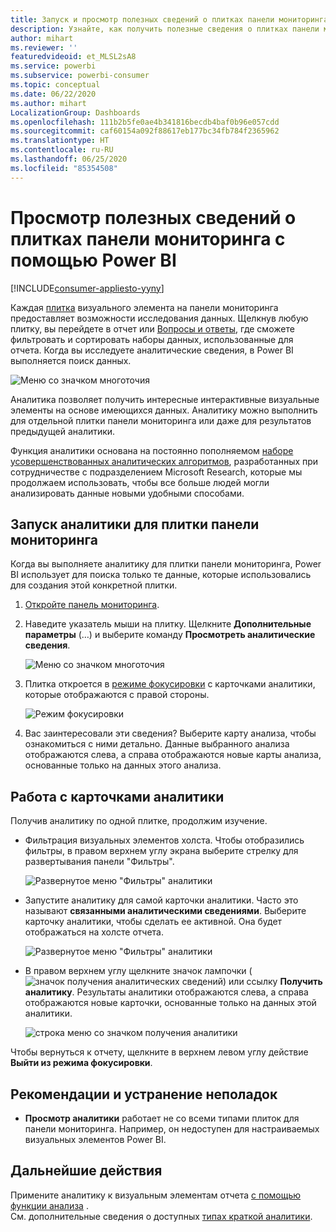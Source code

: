 ```yaml
---
title: Запуск и просмотр полезных сведений о плитках панели мониторинга
description: Узнайте, как получить полезные сведения о плитках панели мониторинга с помощью Power BI.
author: mihart
ms.reviewer: ''
featuredvideoid: et_MLSL2sA8
ms.service: powerbi
ms.subservice: powerbi-consumer
ms.topic: conceptual
ms.date: 06/22/2020
ms.author: mihart
LocalizationGroup: Dashboards
ms.openlocfilehash: 111b2b5fe0ae4b341816becdb4baf0b96e057cdd
ms.sourcegitcommit: caf60154a092f88617eb177bc34fb784f2365962
ms.translationtype: HT
ms.contentlocale: ru-RU
ms.lasthandoff: 06/25/2020
ms.locfileid: "85354508"
---
```

# <a name="view-data-insights-on-dashboard-tiles-with-power-bi"></a>Просмотр полезных сведений о плитках панели мониторинга с помощью Power BI

[!INCLUDE[consumer-appliesto-yyny](../includes/consumer-appliesto-yyny.md)]

Каждая [плитка](end-user-tiles.md) визуального элемента на панели мониторинга предоставляет возможности исследования данных. Щелкнув любую плитку, вы перейдете в отчет или [Вопросы и ответы](end-user-q-and-a.md), где сможете фильтровать и сортировать наборы данных, использованные для отчета. Когда вы исследуете аналитические сведения, в Power BI выполняется поиск данных.

![Меню со значком многоточия](./media/end-user-insights/power-bi-insight.png)

Аналитика позволяет получить интересные интерактивные визуальные элементы на основе имеющихся данных. Аналитику можно выполнить для отдельной плитки панели мониторинга или даже для результатов предыдущей аналитики.

Функция аналитики основана на постоянно пополняемом [наборе усовершенствованных аналитических алгоритмов](end-user-insight-types.md), разработанных при сотрудничестве с подразделением Microsoft Research, которые мы продолжаем использовать, чтобы все больше людей могли анализировать данные новыми удобными способами.

## <a name="run-insights-on-a-dashboard-tile"></a>Запуск аналитики для плитки панели мониторинга
Когда вы выполняете аналитику для плитки панели мониторинга, Power BI использует для поиска только те данные, которые использовались для создания этой конкретной плитки. 

1. [Откройте панель мониторинга](end-user-dashboards.md).
2. Наведите указатель мыши на плитку. Щелкните **Дополнительные параметры** (…) и выберите команду **Просмотреть аналитические сведения**. 

    ![Меню со значком многоточия](./media/end-user-insights/power-bi-hovers.png)


3. Плитка откроется в [режиме фокусировки](end-user-focus.md) с карточками аналитики, которые отображаются с правой стороны.    
   
    ![Режим фокусировки](./media/end-user-insights/power-bi-insights-tile.png)    
4. Вас заинтересовали эти сведения? Выберите карту анализа, чтобы ознакомиться с ними детально. Данные выбранного анализа отображаются слева, а справа отображаются новые карты анализа, основанные только на данных этого анализа.    

 ## <a name="interact-with-the-insight-cards"></a>Работа с карточками аналитики
Получив аналитику по одной плитке, продолжим изучение.

   * Фильтрация визуальных элементов холста.  Чтобы отобразились фильтры, в правом верхнем углу экрана выберите стрелку для развертывания панели "Фильтры".

      ![Развернутое меню "Фильтры" аналитики](./media/end-user-insights/power-bi-filters.png)
   
   * Запустите аналитику для самой карточки аналитики. Часто это называют **связанными аналитическими сведениями**. Выберите карточку аналитики, чтобы сделать ее активной. Она будет отображаться на холсте отчета.
   
      ![Развернутое меню "Фильтры" аналитики](./media/end-user-insights/power-bi-insight-card.png)
   
   * В правом верхнем углу щелкните значок лампочки (![значок получения аналитических сведений](./media/end-user-insights/power-bi-bulb-icon.png)) или ссылку **Получить аналитику**. Результаты аналитики отображаются слева, а справа отображаются новые карточки, основанные только на данных этой аналитики.
     
     ![строка меню со значком получения аналитики](./media/end-user-insights/power-bi-related.png)
     
Чтобы вернуться к отчету, щелкните в верхнем левом углу действие **Выйти из режима фокусировки**.

## <a name="considerations-and-troubleshooting"></a>Рекомендации и устранение неполадок
- **Просмотр аналитики** работает не со всеми типами плиток для панели мониторинга. Например, он недоступен для настраиваемых визуальных элементов Power BI.<!--[Power BI visuals](end-user-custom-visuals.md)-->


## <a name="next-steps"></a>Дальнейшие действия

Примените аналитику к визуальным элементам отчета [с помощью функции анализа](end-user-analyze-visuals.md)  .  
См. дополнительные сведения о доступных [типах краткой аналитики](end-user-insight-types.md).

